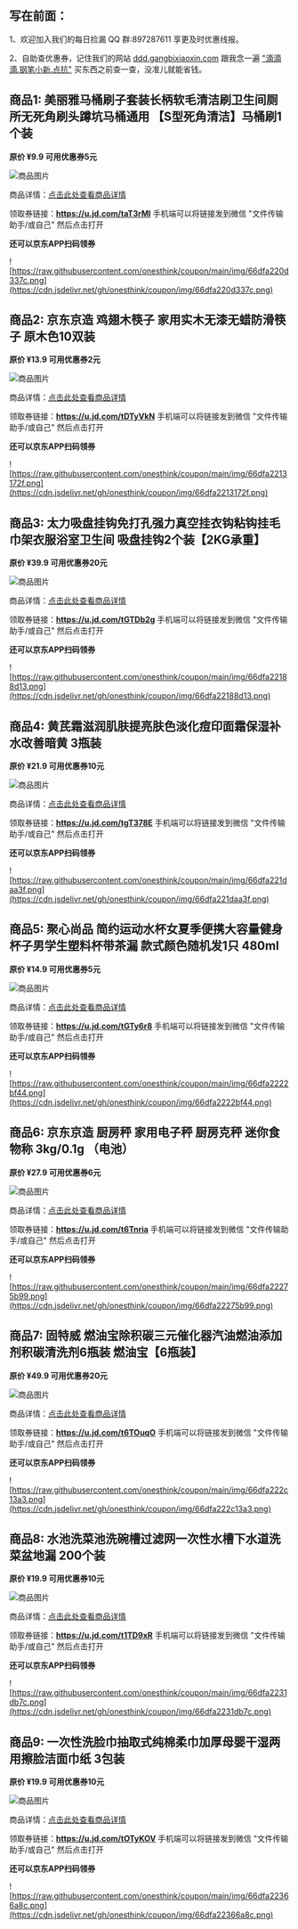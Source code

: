 ## 写在前面：

1、欢迎加入我们的每日捡漏 QQ 群:897287611 享更及时优惠线报。

2、自助查优惠券，记住我们的网站 [ddd.gangbixiaoxin.com](https://ddd.gangbixiaoxin.com) 跟我念一遍 ["滴滴滴.钢笔小新.点抗"](https://ddd.gangbixiaoxin.com) 买东西之前查一查，没准儿就能省钱。

## 商品1: 美丽雅马桶刷子套装长柄软毛清洁刷卫生间厕所无死角刷头蹲坑马桶通用 【S型死角清洁】马桶刷1个装

**原价 ¥9.9 可用优惠券5元**

![商品图片](http://img14.360buyimg.com/n1/jfs/t1/195779/1/46991/39590/6667f3b5F2e1746b3/c1d003d5b0645cd9.jpg)

商品详情：[点击此处查看商品详情](https://union-click.jd.com/jdc?e=1003156031&amp;p=JF8BAdEJK1olXwIBV1hZDkoTAV8IGlsUWgUKU1pdD0sUAl9MRANLAjZbERscSkAJHTRQRA1CCVkdDwtCWhVLHTdNTwcKBENeCVAfUg8bXmYKWwtzCnZHPRsJeitpVC1tfyZCJXZVOlwBATYeZ2ZsTVNoBF9XLgBda1xXDxtxazliLnlAIic1bjx0fCh8GStNOWJ2Ej4VVTl1AhtOeBBlPWFbKBc9ekpxYW50Wyx3B1ZgVT4bfwN8cA9sbAxhJG5rIAc2SDxuVQxzfCcTOE5hIjkCViNFZRBxby92GWZdIDskeyhWdwZ0cixMKlpiJio4axJ8QhhAfC1iXGVCIDctYTxfYDN_Yj98KU9lFik0aBMnAzhAby9GCAJiUB4rTjdyAyd8TEVcPQoOZF9tC0oXBGYOHF0cWDYyVF5tSSUQAmcNH1olXDYCUl1ZAEkUAmoMG1sTbQYKU26KpfPCid7dk-LBw47V7fmIgffDnec4K2sWbQYDVVxdDEwWAW84K1sWbQUyCjBcW0MXBWwOEjVJXEFBAQNYDCUUC2kAHFkVWDYAVV9fCnsnMzIBGRtFO1FyETcYXDl3fThKfj9oCn5yAzBfVEJqCgsBfw0dIF9bASQDCCgnA18)

领取券链接：**https://u.jd.com/taT3rMl** 手机端可以将链接发到微信 "文件传输助手/或自己" 然后点击打开

**还可以京东APP扫码领券**

![https://raw.githubusercontent.com/onesthink/coupon/main/img/66dfa220d337c.png](https://cdn.jsdelivr.net/gh/onesthink/coupon/img/66dfa220d337c.png)

## 商品2: 京东京造 鸡翅木筷子 家用实木无漆无蜡防滑筷子 原木色10双装

**原价 ¥13.9 可用优惠券2元**

![商品图片](http://img14.360buyimg.com/n1/jfs/t1/57800/31/26215/120953/66b33adbF2b510a61/94f42835b2f404b1.jpg)

商品详情：[点击此处查看商品详情](https://union-click.jd.com/jdc?e=1003156031&amp;p=JF8BAacJK1olXwIBUV9dDkIVBl8IGloUXgYCU1lbCkwnRzBQRQQlBENHFRxWFlVMWzBeTA9KQl1XSwwDVFVPRjtUBAJQAVsMFgQZBBVQYhx-cixOLQd8NiQ7dTFAQzx_exscXWgAFxsPTxZAfzddE1JFJXNGHAZKSEdjeh9tbChAGnJ7PDkpQSBJexpsfzlMXAR1DFYvahFrRwxDYwh3FGZJIjxVcS9kf21rU1JFP1x1FD5fXiJsYAxWbyJhP3JbHRkrfDxKVhZJWjtNGG1gHS4WcDJjYRtrGwRhJGJnIAcuX3tnGQpPGUVCB2NCLggGTkpQXmZsRTl1UQoyVW5eCUsQCmkPHVIQbTYCVG4LZksWAm4JE1wSXAUyVW5dDkgTC20LGl4SWgYAZF5VD3vArtfdkerA1b_WytaKsezCitPchdMlbTYBZF5cCUkXB2gJGVslbQYBZF1tViUWUGkLG18SCmheVRkeXRcfQgELE1MUWAcEUG5fCUoVAV84KwVSPHV0PSkGeEppYRVuZiFCHVV1NB5UCCUVQCpaXAZCIV5XXFcNcD5TSzc4G2s)

领取券链接：**https://u.jd.com/tDTyVkN** 手机端可以将链接发到微信 "文件传输助手/或自己" 然后点击打开

**还可以京东APP扫码领券**

![https://raw.githubusercontent.com/onesthink/coupon/main/img/66dfa2213172f.png](https://cdn.jsdelivr.net/gh/onesthink/coupon/img/66dfa2213172f.png)

## 商品3: 太力吸盘挂钩免打孔强力真空挂衣钩粘钩挂毛巾架衣服浴室卫生间 吸盘挂钩2个装【2KG承重】

**原价 ¥39.9 可用优惠券20元**

![商品图片](http://img14.360buyimg.com/n1/jfs/t1/89422/34/46205/118959/66df3883F034b0240/44e5b72907487b12.jpg)

商品详情：[点击此处查看商品详情](https://union-click.jd.com/jdc?e=1003156031&amp;p=JF8BAdgJK1olXwIBVlhcDEgXBV8IGlsUXwQLVF1eDksXBV9MRANLAjZbERscSkAJHTRQRA1CCVkdDwtCWhVLHTdNTwcKBENeCVAfUg8bQCxqHD1mGQZ-Dz0iYBBIeSRKG1McHQNlOlwDST5UZwZDXSR3G1BDCA0WflxXDxtxazliLm1HIjcpazxOeCh8YglNOWVmEigvVTx1Ah9OeD5mJGFYIBc-akpyYW5aWyx3B2NgHTobfBN_ahsJaAxhJG5rIwcIVjxuUQlzfCcTOE5hIjkCViNFZRB-bDhuAXJ7DSg9azRLY21aciJmNQN0LT4-aBJrChtxbC11KWVdIzcqej9PYCh8YjNGKU9pCCpfYClsY3sKbk8XKDZ-KQMfDEIfXwwOUy1SXEJiDApDagBBD2M4GmsWXAYFXVhaDkISM18IG2tUMwILVFpYOEonA2kLH1MXXgcHXVxZAXsXC2g4zPatiIyzgdbk3NWf1NavztKpiZiKZG5tC3sXAm4KG18SXAQCZG5dC3sUMzFmGggQD1ECAFYzVEpQQDpXRwt7Xg4EVF1aAU8nAW4JGVklbTZBFzxabjhTAxNTeCR9Bll4HxxdAEJXBghmGQVUKEVmPRUbdylRVS5USBBjbQYy)

领取券链接：**https://u.jd.com/tGTDb2g** 手机端可以将链接发到微信 "文件传输助手/或自己" 然后点击打开

**还可以京东APP扫码领券**

![https://raw.githubusercontent.com/onesthink/coupon/main/img/66dfa22188d13.png](https://cdn.jsdelivr.net/gh/onesthink/coupon/img/66dfa22188d13.png)

## 商品4: 黄芪霜滋润肌肤提亮肤色淡化痘印面霜保湿补水改善暗黄 3瓶装

**原价 ¥21.9 可用优惠券10元**

![商品图片](http://img14.360buyimg.com/n1/jfs/t1/42951/25/25897/115032/66d6805eF8d539959/4ef214a57dc19d83.jpg)

商品详情：[点击此处查看商品详情](https://union-click.jd.com/jdc?e=1003156031&amp;p=JF8BAdsJK1olXwICU1xfCkkUCl8IGlsVWQYFUldcDU4TBF9MRANLAjZbERscSkAJHTRQRA1CCVkdDwtCWhVLHTdNTwcKBENeCVAfUg8bWC9jHyNUAgALMj4kbwxRZidWHA5UHgdWOlxZC09XVS4LSzBrIQd6Uzg1AFxXDxtxazliPnVFI1wPWzxkdC9_YjNNOWVmEj4FVT11AhtObD5mLWFbNBcpUEtlYSZaWy13B29gVQwbaDJrZg9RcAxhJG5rIz1dTT8VdwlzfCcTOE5hIjkCViNFZRNueDhiHXBwIDoqQQJSYx1oci9xNQBiViY_fC98QgxhZzJ1OWYLNywqeyt1YCh8cgl2KWV1CCkCWi5sY3sKbk8XKDZXB1oAQCNvVwxtW19cCV56AlkHdVV3D2M4GmsWXAYFXVhaDkISM18IG2tUMwYLVVpcDE4WM244G10WWQ4AV19ZCUgQB18IE1wliqu6gdTs3cOu1_GAzOKyiI--gMDVOHsnAF8IGloXXQIFVVxdOHsXAF8LKwV7XFUHBgsPDhl5X25PWA5UXwBsV1ZbCUgRAmY4GVoUXwQyZG4GSCATey5XHVJzPX9lExg4QBUQVi5LGg97XwIBUB4LSUhHaBF0GiMSO24KZF5t)

领取券链接：**https://u.jd.com/tgT378E** 手机端可以将链接发到微信 "文件传输助手/或自己" 然后点击打开

**还可以京东APP扫码领券**

![https://raw.githubusercontent.com/onesthink/coupon/main/img/66dfa221daa3f.png](https://cdn.jsdelivr.net/gh/onesthink/coupon/img/66dfa221daa3f.png)

## 商品5: 聚心尚品 简约运动水杯女夏季便携大容量健身杯子男学生塑料杯带茶漏 款式颜色随机发1只 480ml

**原价 ¥14.9 可用优惠券5元**

![商品图片](http://img14.360buyimg.com/n1/jfs/t1/188608/6/48043/168871/667269b1F4789c8d3/281a5fa2eb254712.jpg)

商品详情：[点击此处查看商品详情](https://union-click.jd.com/jdc?e=1003156031&amp;p=JF8BAdcJK1olVQ8KUV9ZDE4RM28JGl4TVQACVVtVCUoXMytXQwVKbV9HER8fA1UJWDdXTQxBAhlZAUEPVhcJWypcR0RMGFpfWhwHTEdkfCxjRCt1FVB6LiQuaUhIRzN3bjBnFWBsVisqWDRwBAhYYwAUIQUED14ZHwsbdxZ4fi9mJll1Cyo4fDheRxthbwNxPmJENBYHYSleZyl8QCtGOl8DHSgvCDt1SgtIbANPOWQDJBgqcT91ehxdTC9sNWN1DSkDfxRBYBRvZ11wFWV0MwEDYBlxfw9_by8dPX9YNykHfE10eg9hbC9-HmYANA4pezMRdxZ8fSJxIkN1LQcuayl0RBthST9sLmVeIwE5ajB3F219D1lgbVEKNjgJQRVHZjxAGRlqPn8cCQlaCCsbD18JK1gUXQELUllbAU4nM28IKxp7VQ8LVlltCXsXBWwME1kWXAIFUFxeOEsfBF_ftuPA17fX3OeJlsPAusjdkufBw44yZG5eOEsWAm0IH1wUXwYyZF5eOEgnXQEJSF0WCQ5XATABCQxUVipBGTUWVQ4DVlteAHsVAm4KGWslbXV9FzUCeCtfVRdyYSh0XllGCCEoYzlfZQEKbixFImEFMw4lU0prAGlTGx8lXTY)

领取券链接：**https://u.jd.com/tGTy6r8** 手机端可以将链接发到微信 "文件传输助手/或自己" 然后点击打开

**还可以京东APP扫码领券**

![https://raw.githubusercontent.com/onesthink/coupon/main/img/66dfa2222bf44.png](https://cdn.jsdelivr.net/gh/onesthink/coupon/img/66dfa2222bf44.png)

## 商品6: 京东京造 厨房秤 家用电子秤 厨房克秤 迷你食物称 3kg/0.1g （电池）

**原价 ¥27.9 可用优惠券6元**

![商品图片](http://img14.360buyimg.com/n1/jfs/t1/232617/30/23487/70601/66d8271cF3aff0ae2/6a0042ac6508863b.jpg)

商品详情：[点击此处查看商品详情](https://union-click.jd.com/jdc?e=1003156031&amp;p=JF8BAacJK1olXwIBV1tcDEMTBV8IGloUXgMHUl9fCE0nRzBQRQQlBENHFRxWFlVMWzBeTA9KQl1XSwwDVFVPRjtUBAJQAVsMFgQZBDREeCt3UgBHDlFXBiIiVT1ABmZtHVwUAmgAPzcuWwNUZwZNXBgWWUBBNAdKSEdjeh9tbChAHXFrBjsqQShWexpvaTlMOQRiJlc-ahFFRxltYzJ3FAdJIBZUai9kY21oU1JyP195CD4CUTJsYAxWbwR9OXFxVBkqCTxKVhZJWC9NVG9rDSIYcDJjZhtBeB9iX3JkIy0IX3tMdjdaXz1tDWV7Vzc9bTlcBQxjY1NTUQoyVW5eCUsQCmkPHVIQbTYCVG4LZksWAm4JE1wSXAUyVW5dDkgTC20LGl8cWg4HZF5VD3vArtfdkerA1b_WytaKsezCitPchdMlbTYBZF5cCUkXB2gJGVslbQYBZF1tViUWUGkLT1NACGheVRkeXQxKAgELE1MUXwEAVm5fCUoVAV84KyRGJkJ9HQUPWxxCURN3Ri1CWA9nUllcVyUVaAZ7SBNWOW9HEx1eDA1UYzY4G2s)

领取券链接：**https://u.jd.com/t6Tnria** 手机端可以将链接发到微信 "文件传输助手/或自己" 然后点击打开

**还可以京东APP扫码领券**

![https://raw.githubusercontent.com/onesthink/coupon/main/img/66dfa22275b99.png](https://cdn.jsdelivr.net/gh/onesthink/coupon/img/66dfa22275b99.png)

## 商品7: 固特威 燃油宝除积碳三元催化器汽油燃油添加剂积碳清洗剂6瓶装 燃油宝【6瓶装】

**原价 ¥49.9 可用优惠券20元**

![商品图片](http://img14.360buyimg.com/n1/jfs/t1/19480/12/22865/143155/66cee51aFa3eaac19/462747dcf5afb6ed.jpg)

商品详情：[点击此处查看商品详情](https://union-click.jd.com/jdc?e=1003156031&amp;p=JF8BAdsJK1olXwIBV19UD0sVBV8IGloQXwAFUV9cDUMUAl9MRANLAjZbERscSkAJHTRQRA1CCVkdDwtCWhVLHTdNTwcKBENeCVAfUg8bSDlfYAFyX1xgViUWdC5pVDZXRCR1PV9jOlwCVA9BcRBOUjgdOVB6FQoZalxXDxtxaz5hLm1DI1w9bTxkdDB8GStNOWVQEiovUi51Sj1ObD5lP2FbMBc9UEpEYW5oWztdB2NgVSIbfxRBYxsJTgxhJG5rIwc6Vz8VUT9zfCcTOE5hIjkCViNFZRNYbzhuHmYALDokezcedzdscixcPkd0LSY5fy9kRxthTTt1B1NAICcAeD9fYCh8YjNGJHVpCCokYBtsY3sKbk8XKDZHIxgZcywSCwxUbSZjGGN3CCIKWAhBD2M4GmsWXAYFXVhaDkISM18IG2tUMwYCUFZcC0oSM244G10WWQ4AV19aCU0RAV8IE1wliqu6gdTs3cOu1_GAzOKyiI--gMDVOHsnAF8IGloXXQIFVVxdOHsXAF8LKwV7XFUHA1dVDRt5X25PWA5cWk9sV1ZbCUgWCmg4GVoUXwQyZG4WXhxsWQgKQTkXJk1-MSAKURRIfA9oQjp7X1leEAgvdw1eYGdsTSNUCUJgZF5t)

领取券链接：**https://u.jd.com/t6TOuqO** 手机端可以将链接发到微信 "文件传输助手/或自己" 然后点击打开

**还可以京东APP扫码领券**

![https://raw.githubusercontent.com/onesthink/coupon/main/img/66dfa222c13a3.png](https://cdn.jsdelivr.net/gh/onesthink/coupon/img/66dfa222c13a3.png)

## 商品8: 水池洗菜池洗碗槽过滤网一次性水槽下水道洗菜盆地漏 200个装

**原价 ¥19.9 可用优惠券10元**

![商品图片](http://img14.360buyimg.com/n1/jfs/t1/149016/30/36404/87547/66aae5bdF069c9f0d/c2a905a63b71eea9.jpg)

商品详情：[点击此处查看商品详情](https://union-click.jd.com/jdc?e=1003156031&amp;p=JF8BAd0JK1olXwcGU1xZAEsWBl8IGloSVQQKUFxZDE4XC19MRANLAjZbERscSkAJHTRQRA1CCVkdDwtCWhVLHTdNTwcKBENeCVAfUg8bRhJyaC98H2VwBiZaWhZKZhZQUl5SKnELOlwEU0lqRwdJfwAcCX16BAwedFxXDxtxaz5hBE9HIic5aD90cC98YgFNOWVEEikvUil1Sh9OeD5mLmFbLBcpUEtgYW54Wyx3B2VgHV8baAN3ahtrYAxhJG5rIz0iSjwVWQtzfCcTOE5hIjkCViNFZRNrb1pAGHB7JA0-CTcDABhoGQ18PmJ1CygkYCh3WhBPewRtOmZbKFcqcRJheh1rXC98C297NzkCfiJzYRRoD1lgSQR3ZBg1Sh4RcBlseyRFLQJQCFwcDQoWBTkEF2sUbQUDVFlUDkwRCmo4K1sVbUdsVF1YCk0fAGw4GmsVWwUGXFxeCUwUBm8JK1sdWjbV-eaIgvrCi9bchdPC5KHX3eKJlsMnM18LK1sUXAQCUFlcCksnM28LK1glA2gDB1ZdC0pFBQFUGhxWCE5UADBeAE0fCmgNGGsXXAcAVm5tOA5qeRx8chl2L1R6UwwAVS5uWyYNXCxiVGgADQVfdQ9_QgtTEg9uJVZQFyJtCHs)

领取券链接：**https://u.jd.com/t1TD9xR** 手机端可以将链接发到微信 "文件传输助手/或自己" 然后点击打开

**还可以京东APP扫码领券**

![https://raw.githubusercontent.com/onesthink/coupon/main/img/66dfa2231db7c.png](https://cdn.jsdelivr.net/gh/onesthink/coupon/img/66dfa2231db7c.png)

## 商品9: 一次性洗脸巾抽取式纯棉柔巾加厚母婴干湿两用擦脸洁面巾纸 3包装

**原价 ¥19.9 可用优惠券10元**

![商品图片](http://img14.360buyimg.com/n1/jfs/t1/165557/19/48775/150092/66d66643F50129c5e/e29712a5b943ec6c.jpg)

商品详情：[点击此处查看商品详情](https://union-click.jd.com/jdc?e=1003156031&amp;p=JF8BAdsJK1olXwICXFpdCEwRA18IGlsVWQYGU1ZfDEoWAF9MRANLAjZbERscSkAJHTRQRA1CCVkdDwtCWhVLHTdNTwcKBENeCVAfUg8beCZQWyxyXmRjEg5UbExDfip8bQ9AA1hwOlwmcileYxYAQil8KgN7Cj8gX1xXDxtxazliPnVFIyc1WDxecCt8ciNNOWUDEj4FUi51AhtObwBlO2FYPBcrekp0YSZaWy9NAHZgVSobf0lscBZrTgxhJG5rIz0mTzwVcwpzfCcTOE5hIjkCViNFZRNvbzgVHXJ7LA0pQUoeYB1oci9cNlp0PSo6axJCRgxxTQt2OVQLICwpaDxPYCh8cgl2KnVLFSoCdCJsY3sKbk8XKDZCISwLUTZPQQxVaR5cOWVkNCQnekxnD2M4GmsWXAYFXVhaDkISM18IG2tUMwYLVVZVCEwUM244G10WWQ4AV19aDU0RAl8IE1wliqu6gdTs3cOu1_GAzOKyiI--gMDVOHsnAF8IGloXXQIFVVxdOHsXAF8LKwV7XFUKVF1VDkh5X25PWA8UVU9sV1ZbDUgQBWo4GVoUXwQyZG4mQRNXdAgLeTpTDQ9mUwogTT9hVzpWRSl7X314Nhc9cUNOcQZ_HiJLPHtVZF5t)

领取券链接：**https://u.jd.com/tOTyKOV** 手机端可以将链接发到微信 "文件传输助手/或自己" 然后点击打开

**还可以京东APP扫码领券**

![https://raw.githubusercontent.com/onesthink/coupon/main/img/66dfa22366a8c.png](https://cdn.jsdelivr.net/gh/onesthink/coupon/img/66dfa22366a8c.png)

